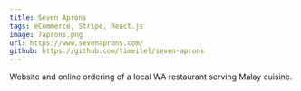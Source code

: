 ```yaml
---
title: Seven Aprons
tags: eCommerce, Stripe, React.js
image: 7aprons.png
url: https://www.sevenaprons.com/
github: https://github.com/timeitel/seven-aprons
---
```


Website and online ordering of a local WA restaurant serving Malay cuisine.
